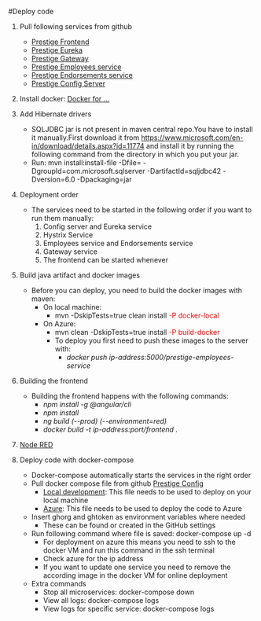 #Deploy code

1. Pull following services from github
    * [Prestige Frontend](https://github.com/Ordineo/prestige-frontend)
    * [Prestige Eureka](https://github.com/Ordineo/prestige-eureka)
    * [Prestige Gateway](https://github.com/Ordineo/prestige-gateway)
    * [Prestige Employees service](https://github.com/Ordineo/prestige-employees-service)
    * [Prestige Endorsements service](https://github.com/Ordineo/prestige-endorsements-service)
    * [Prestige Config Server](https://github.com/ordina-jworks/prestige-config-server)  
    
    
1. Install docker: [Docker for ...](https://docs.docker.com/engine/installation/)      

1. Add Hibernate drivers
    * SQLJDBC  jar is not present in maven central repo.You have to install it manually.First download it from https://www.microsoft.com/en-in/download/details.aspx?id=11774 and install it by running the following command from the directory in which you put your jar.
    * Run: mvn install:install-file -Dfile=<PathToJar> -DgroupId=com.microsoft.sqlserver -DartifactId=sqljdbc42 -Dversion=6.0 -Dpackaging=jar  

1. Deployment order
    * The services need to be started in the following order if you want to run them manually:
        1. Config server and Eureka service
        1. Hystrix Service
        1. Employees service and Endorsements service
        1. Gateway service
        1. The frontend can be started whenever

1. Build java artifact and docker images
    * Before you can deploy, you need to build the docker images with maven:
        * On local machine: 
            * mvn -DskipTests=true clean install  <span style="color: red">-P docker-local</span>
        * On Azure: 
            * mvn clean -DskipTests=true install  <span style="color: red">-P build-docker</span>
            * To deploy you first need to push these images to the server with: 
                * _docker push ip-address:5000/prestige-employees-service_

1. Building the frontend
    * Building the frontend happens with the following commands:
        * _npm install -g @angular/cli_
        * _npm install_
        * _ng build (--prod) (--environment=red)_
        * _docker build -t ip-address:port/frontend ._
        
1. [Node RED](https://github.com/Ordineo/prestige-node-red)

1. Deploy code with docker-compose
    * Docker-compose automatically starts the services in the right order
    * Pull docker compose file from github [Prestige Config](https://github.com/ordina-jworks/prestige-config)
        * [Local development](https://github.com/ordina-jworks/prestige-config/tree/master/DockerComposeForLocalDeveloment): This file needs to be used to deploy on your local machine
        * [Azure](https://github.com/ordina-jworks/prestige-config/tree/master/DockerComposeForAzure): This file needs to be used to deploy the code to Azure
    * Insert ghorg and ghtoken as environment variables where needed
        * These can be found or created in the GitHub settings
    * Run following command where file is saved: docker-compose up -d
        * For deployment on azure this means you need to ssh to the docker VM and run this command in the ssh terminal
        * Check azure for the ip address
        * If you want to update one service you need to remove the according image in the docker VM for online deployment
    * Extra commands
        * Stop all microservices: docker-compose down
        * View all logs: docker-compose logs
        * View logs for specific service: docker-compose logs <service-name>